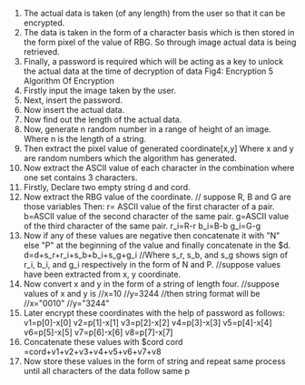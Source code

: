 1. The actual data is taken (of any length) from the user so that it can be encrypted.
2. The data is taken in the form of a character basis which is then stored in the form pixel of
the value of RBG. So through image actual data is being retrieved.
3. Finally, a password is required which will be acting as a key to unlock the actual data at the
time of decryption of data
Fig4: Encryption
5
Algorithm Of Encryption
1. Firstly input the image taken by the user.
2. Next, insert the password.
3. Now insert the actual data.
4. Now find out the length of the actual data.
5. Now, generate n random number in a range of height of an image.
Where n is the length of a string.
6. Then extract the pixel value of generated coordinate[x,y]
Where x and y are random numbers which the algorithm has generated.
7. Now extract the ASCII value of each character in the combination where one set contains
3 characters.
8. Firstly, Declare two empty string d and cord.
9. Now extract the RBG value of the coordinate.
// suppose R, B and G are those variables
Then:
r= ASCII value of the first character of a pair.
b=ASCII value of the second character of the same pair.
g=ASCII value of the third character of the same pair.
r_i=R-r
b_i=B-b
g_i=G-g
10. Now if any of these values are negative then concatenate it with "N" else "P" at the
beginning of the value and finally concatenate in the $d.
d=d+s_r+r_i+s_b+b_i+s_g+g_i
//Where s_r, s_b, and s_g shows sign of r_i, b_i, and g_i respectively in the form of N
and P.
//suppose values have been extracted from x, y coordinate.
11. Now convert x and y in the form of a string of length four. //suppose values of x and y
is
//x=10
//y=3244
//then string format will be
//x="0010"
//y="3244"
12. Later encrypt these coordinates with the help of password as follows:
v1=p[0]-x[0]
v2=p[1]-x[1]
v3=p[2]-x[2]
v4=p[3]-x[3]
v5=p[4]-x[4]
v6=p[5]-x[5]
v7=p[6]-x[6]
v8=p[7]-x[7]
13. Concatenate these values with $cord
cord =cord+v1+v2+v3+v4+v5+v6+v7+v8
14. Now store these values in the form of string and repeat same process until all characters of
the data follow same p
